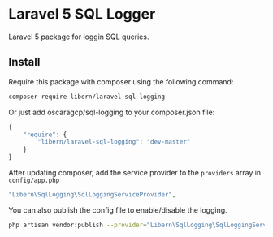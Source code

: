 # Laravel 5 SQL Logger

Laravel 5 package for loggin SQL queries.

## Install

Require this package with composer using the following command:

```bash
composer require libern/laravel-sql-logging
```

Or just add oscaragcp/sql-logging to your composer.json file:

```js
{
    "require": {
        "libern/laravel-sql-logging": "dev-master"
    }
}
```

After updating composer, add the service provider to the `providers` array in `config/app.php`

```php
"Libern\SqlLogging\SqlLoggingServiceProvider",
```

You can also publish the config file to enable/disable the logging.

```bash
php artisan vendor:publish --provider="Libern\SqlLogging\SqlLoggingServiceProvider"
```